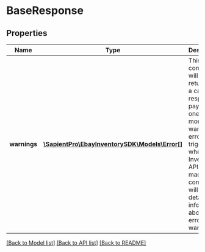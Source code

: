 # BaseResponse

## Properties
| Name         | Type                                                        | Description                                                                                                                                                                                                                 | Notes      |
|--------------|-------------------------------------------------------------|-----------------------------------------------------------------------------------------------------------------------------------------------------------------------------------------------------------------------------|------------|
| **warnings** | [**\SapientPro\EbayInventorySDK\Models\Error[]**](Error.md) | This container will be returned in a call response payload if one or more warnings or errors are triggered when an Inventory API call is made. This container will contain detailed information about the error or warning. | [optional] |

[[Back to Model list]](../../README.md#documentation-for-models) [[Back to API list]](../../README.md#documentation-for-api-endpoints) [[Back to README]](../../README.md)

